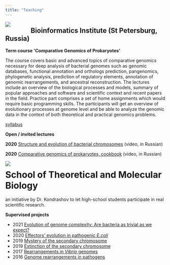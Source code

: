 ```yaml
---
title: "Teaching"
---
```


<div style="width: 80px; float: left">
    <img src="/bi_logo.png" style="max-width: 90%;">
</div>

## Bioinformatics Institute (St Petersburg, Russia)

**Term course 'Comparative Genomics of Prokaryotes'**

The course covers basic and advanced topics of comparative genomics necessary for deep analysis of bacterial genomes such as genomic databases, functional annotation and orthologs prediction, pangenomics, phylogenetic analysis, prediction of regulatory elements, annotation of genomic rearrangements, and ancestral reconstruction. The lectures include an overview of the biological processes and models, summary of popular approaches and software and scientific context and recent papers in the field. Practice part comprises a set of home assignments which would require basic programming skills. The participants will get an overview of evolutionary processes at genome level and be able to analyze the genomic data in the context of both theoretical and practical genomics problems.

[syllabus]()

**Open / invited lectures**

**2020** [Structure and evolution of bacterial chromosomes](https://www.youtube.com/watch?v=DTIpvAnPN_M&t=2405s) (video, in Russian)

**2020** [Comparative genomics of prokaryotes, cookbook](https://www.youtube.com/watch?v=6r80Vrz9mGU&list=PLjKdf6AHvR-EIznBS2gIitIn8lbt1Zjx7&index=5) (video, in Russian)



<div style="width: 150px; float: left">
    <img src="/smtblogo.png" style="max-width: 90%;">
</div>

# School of Theoretical and Molecular Biology
an initiative by Dr. Kondrashov to let high-school students participate in real scientific research.

**Supervised projects**

- 2021 [Evolution of genome complexity: Are bacteria as trivial as we expect?](https://molbioschool.org/en/archive/10/)
- 2020 [Effectors' evolution in pathogenic _E.coli_](https://molbioschool.org/en/archive/9/)
- 2019 [Mystery of the secondary chromosome](https://molbioschool.org/media/archive/school2019/77-laboratory-of-bacterial-and-functional-genomics/Poster_Gelfand_1_Boc_KToYuq1.pdf)
- 2019 [Extinction of the secondary chromosome](https://molbioschool.org/media/archive/school2019/77-laboratory-of-bacterial-and-functional-genomics/Poster_Gelfand_3_Boc_9fSM6n3.pdf)
- 2017 [Rearrangements in _Vibrio_ genomes](https://molbioschool.org/media/archive/2017/15/Gelfand-1-Bochkareva.pdf)
- 2016 [Genome rearrangements in pathogens](https://molbioschool.org/media/archive/school2016/27-laboratory-of-bacterial-and-functional-genomics/MGelfand-Bochkareva.pdf)
